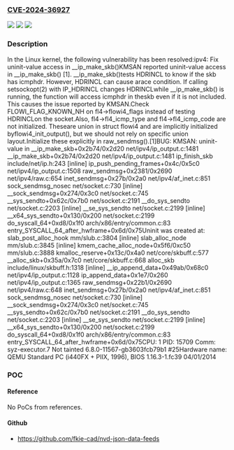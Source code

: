 ### [CVE-2024-36927](https://cve.mitre.org/cgi-bin/cvename.cgi?name=CVE-2024-36927)
![](https://img.shields.io/static/v1?label=Product&message=Linux&color=blue)
![](https://img.shields.io/static/v1?label=Version&message=fc60067260c20da8cddcf968bec47416f3e2cde2%3C%2055bf541e018b76b3750cb6c6ea18c46e1ac5562e%20&color=brighgreen)
![](https://img.shields.io/static/v1?label=Vulnerability&message=n%2Fa&color=brighgreen)

### Description

In the Linux kernel, the following vulnerability has been resolved:ipv4: Fix uninit-value access in __ip_make_skb()KMSAN reported uninit-value access in __ip_make_skb() [1].  __ip_make_skb()tests HDRINCL to know if the skb has icmphdr. However, HDRINCL can cause arace condition. If calling setsockopt(2) with IP_HDRINCL changes HDRINCLwhile __ip_make_skb() is running, the function will access icmphdr in theskb even if it is not included. This causes the issue reported by KMSAN.Check FLOWI_FLAG_KNOWN_NH on fl4->flowi4_flags instead of testing HDRINCLon the socket.Also, fl4->fl4_icmp_type and fl4->fl4_icmp_code are not initialized. Theseare union in struct flowi4 and are implicitly initialized byflowi4_init_output(), but we should not rely on specific union layout.Initialize these explicitly in raw_sendmsg().[1]BUG: KMSAN: uninit-value in __ip_make_skb+0x2b74/0x2d20 net/ipv4/ip_output.c:1481 __ip_make_skb+0x2b74/0x2d20 net/ipv4/ip_output.c:1481 ip_finish_skb include/net/ip.h:243 [inline] ip_push_pending_frames+0x4c/0x5c0 net/ipv4/ip_output.c:1508 raw_sendmsg+0x2381/0x2690 net/ipv4/raw.c:654 inet_sendmsg+0x27b/0x2a0 net/ipv4/af_inet.c:851 sock_sendmsg_nosec net/socket.c:730 [inline] __sock_sendmsg+0x274/0x3c0 net/socket.c:745 __sys_sendto+0x62c/0x7b0 net/socket.c:2191 __do_sys_sendto net/socket.c:2203 [inline] __se_sys_sendto net/socket.c:2199 [inline] __x64_sys_sendto+0x130/0x200 net/socket.c:2199 do_syscall_64+0xd8/0x1f0 arch/x86/entry/common.c:83 entry_SYSCALL_64_after_hwframe+0x6d/0x75Uninit was created at: slab_post_alloc_hook mm/slub.c:3804 [inline] slab_alloc_node mm/slub.c:3845 [inline] kmem_cache_alloc_node+0x5f6/0xc50 mm/slub.c:3888 kmalloc_reserve+0x13c/0x4a0 net/core/skbuff.c:577 __alloc_skb+0x35a/0x7c0 net/core/skbuff.c:668 alloc_skb include/linux/skbuff.h:1318 [inline] __ip_append_data+0x49ab/0x68c0 net/ipv4/ip_output.c:1128 ip_append_data+0x1e7/0x260 net/ipv4/ip_output.c:1365 raw_sendmsg+0x22b1/0x2690 net/ipv4/raw.c:648 inet_sendmsg+0x27b/0x2a0 net/ipv4/af_inet.c:851 sock_sendmsg_nosec net/socket.c:730 [inline] __sock_sendmsg+0x274/0x3c0 net/socket.c:745 __sys_sendto+0x62c/0x7b0 net/socket.c:2191 __do_sys_sendto net/socket.c:2203 [inline] __se_sys_sendto net/socket.c:2199 [inline] __x64_sys_sendto+0x130/0x200 net/socket.c:2199 do_syscall_64+0xd8/0x1f0 arch/x86/entry/common.c:83 entry_SYSCALL_64_after_hwframe+0x6d/0x75CPU: 1 PID: 15709 Comm: syz-executor.7 Not tainted 6.8.0-11567-gb3603fcb79b1 #25Hardware name: QEMU Standard PC (i440FX + PIIX, 1996), BIOS 1.16.3-1.fc39 04/01/2014

### POC

#### Reference
No PoCs from references.

#### Github
- https://github.com/fkie-cad/nvd-json-data-feeds

